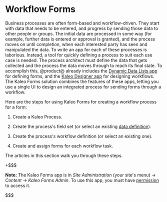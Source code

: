 # Workflow Forms [](id=workflow-forms)

Business processes are often form-based and workflow-driven. They start with 
data that needs to be entered, and progress by sending those data to other 
people or groups. The initial data are processed in some way (for example, 
further data is entered or approval is granted), and the process moves on until
completion, when each interested party has seen and manipulated the data. To 
write an app for each of these processes is laborious. Instead, a tool for 
quickly defining a process to suit each use case is needed. The process 
architect must define the data that gets collected and the process the data 
moves through to reach its final state. To accomplish this, @product@ already 
includes the 
[Dynamic Data Lists app](/discover/portal/-/knowledge_base/7-1/creating-data-definitions)
for defining forms, and the 
[Kaleo Designer app](/discover/portal/-/knowledge_base/7-1/kaleo-designer) 
for designing workflows. The Kaleo Forms solution combines the features of these
apps, letting you use a single UI to design an integrated process for sending 
forms through a workflow. 

Here are the steps for using Kaleo Forms for creating a workflow process for a 
form:

1.  Create a Kaleo Process.

2.  Create the process's field set (or select an existing 
    [data definition](/discover/portal/-/knowledge_base/7-1/creating-data-definitions)). 

3.  Create the process's workflow definition (or select an existing one). 

4.  Create and assign forms for each workflow task. 

The articles in this section walk you through these steps. 

+$$$

**Note:** The Kaleo Forms app is in *Site Administration* (your site's menu) 
&rarr; *Content* &rarr; *Kaleo Forms Admin*. To use this app, you must have 
[permission](/discover/portal/-/knowledge_base/7-1/roles-and-permissions) 
to access it. 

$$$
